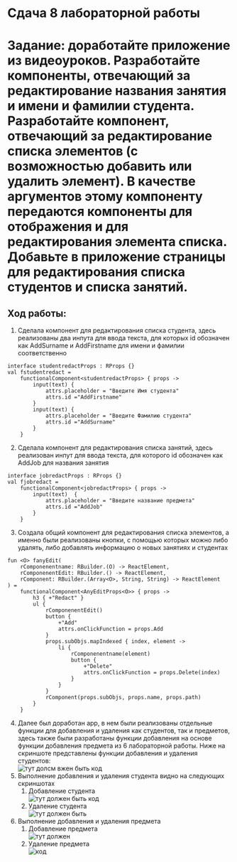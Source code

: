 # Сдача 8 лабораторной работы
# Задание: доработайте приложение из видеоуроков. Разработайте компоненты, отвечающий за редактирование названия занятия и имени и фамилии студента. Разработайте компонент, отвечающий за редактирование списка элементов (с возможностью добавить или удалить элемент). В качестве аргументов этому компоненту передаются компоненты для отображения и для редактирования элемента списка. Добавьте в приложение страницы для редактирования списка студентов и списка занятий.
## Ход работы:
1. Сделала компонент для редактирования списка студента, здесь реализованы два инпута для ввода текста, для которых id обозначен как AddSurname и AddFirstname для имени и фамилии соответственно
```
interface studentredactProps : RProps {}
val fstudentredact =
    functionalComponent<studentredactProps> { props ->
        input(text) {
            attrs.placeholder = "Введите Имя студента"
            attrs.id ="AddFirstname"
        }
        input(text) {
            attrs.placeholder = "Введите Фамилию студента"
            attrs.id ="AddSurname"
        }
    }
```
2. Сделала компонент для редактирования списка занятий, здесь реализован инпут для ввода текста, для которого id обозначен как AddJob для названия занятия
```
interface jobredactProps : RProps {}
val fjobredact =
    functionalComponent<jobredactProps> { props ->
        input(text)  {
            attrs.placeholder = "Введите название предмета"
            attrs.id ="AddJob"
        }
    }
```
3. Создала общий компонент для редактирования списка элементов, а именно были реализованы кнопки, с помощью которых можно либо удалять, либо добавлять информацию о новых занятиях и студентах
```
fun <O> fanyEdit(
    rComponenentname: RBuilder.(O) -> ReactElement,
    rComponenentEdit: RBuilder.() -> ReactElement,
    rComponent: RBuilder.(Array<O>, String, String) -> ReactElement
) =
    functionalComponent<AnyEditProps<O>> { props ->
        h3 { +"Redact" }
        ul {
            rComponenentEdit()
            button {
                +"Add"
                attrs.onClickFunction = props.Add
            }
            props.subObjs.mapIndexed { index, element ->
                li {
                    rComponenentname(element)
                    button {
                        +"Delete"
                        attrs.onClickFunction = props.Delete(index)
                    }
                }
            }
            rComponent(props.subObjs, props.name, props.path)
        }
    }
```
4. Далее был доработан app, в нем были реализованы отдельные функции для добавления и удаления как студентов, так и предметов, здесь также были разработаны функции добавления  на основе функции добавления предмета из 6 лабораторной работы. Ниже на скриншоте представлены функции добавления и удаления студентов: <br>
![тут долсм вжен быть код](https://sun4-12.userapi.com/_tMB_oXbOVGTcc6L0vFU0TmSWMCvJl74aKAARg/1U4_r2aS2ok.jpg)
5. Выполнение добавления и удаления студента видно на следующих скриншотах <br>
   1. Добавление студента <br>
![тут должен быть код](https://sun4-12.userapi.com/tUTClnG9mynbeaPTdrtv2qbTZ1eYaj_TQjLdvw/sSZBFBb9NyU.jpg)
   2. Удаление студента <br>
![тут должен быть](https://sun4-17.userapi.com/liTTC41oa3slaSeMQpjsKReh7VKEEP_MxhalWg/AOvg4BGOwbE.jpg) 
6. Выполнение добавления и удаления предмета <br>
   1. Добавление предмета <br>
![тут должен](https://sun4-15.userapi.com/SVKqN0mBZBxq-0XTze3SwS-of0gzyZdhbDBC4w/uplT42nw-c4.jpg) 
   2. Удаление предмета <br>
![код](https://sun4-10.userapi.com/EnVlyOm5NIr9HYVuLo6QtRqs7OmERPxJkLCZPw/PiEw-g-VGl0.jpg)

